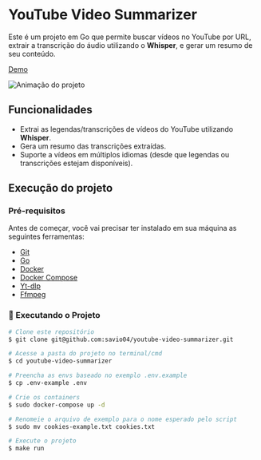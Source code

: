 # YouTube Video Summarizer

Este é um projeto em Go que permite buscar vídeos no YouTube por URL, extrair a transcrição do áudio utilizando o **Whisper**, e gerar um resumo de seu conteúdo.

[Demo](https://yt.savioaraujogomes.com)

![Animação do projeto](https://github.com/savio04/youtube-video-summarizer/blob/main/ui/public/gif.gif)

## Funcionalidades

- Extrai as legendas/transcrições de vídeos do YouTube utilizando **Whisper**.
- Gera um resumo das transcrições extraídas.
- Suporte a vídeos em múltiplos idiomas (desde que legendas ou transcrições estejam disponíveis).

## Execução do projeto 

### Pré-requisitos

Antes de começar, você vai precisar ter instalado em sua máquina as seguintes ferramentas:
- [Git](https://git-scm.com)
- [Go](https://go.dev/doc/install)
- [Docker](https://docs.docker.com/engine/install/ubuntu)
- [Docker Compose](https://docs.docker.com/compose/install)
- [Yt-dlp](https://github.com/yt-dlp/yt-dlp)
- [Ffmpeg](https://www.ffmpeg.org/download.html)

### 🎲 Executando o Projeto

```bash
# Clone este repositório
$ git clone git@github.com:savio04/youtube-video-summarizer.git

# Acesse a pasta do projeto no terminal/cmd
$ cd youtube-video-summarizer

# Preencha as envs baseado no exemplo .env.example
$ cp .env-example .env

# Crie os containers
$ sudo docker-compose up -d

# Renomeie o arquivo de exemplo para o nome esperado pelo script
$ sudo mv cookies-example.txt cookies.txt

# Execute o projeto
$ make run
```
